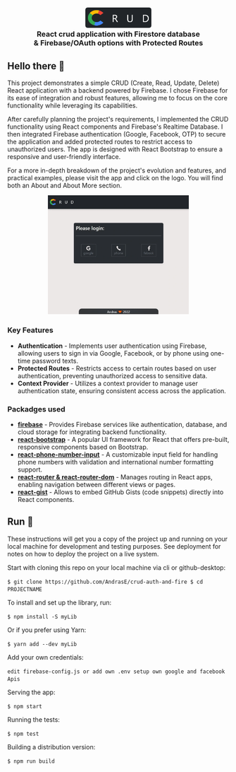 <h3 align="center">
  <a href="https://crud-auth.netlify.app/" target="_blank" rel="noopener noreferrer">
  <img src="https://github.com/AndrasE/raw-readme/blob/main/crud-readme-img.png?raw=true" width="150">
  </a>
  <br>
  React crud application with Firestore database
  <br>
 & Firebase/OAuth options with Protected Routes
</h3>

## Hello there 👋

This project demonstrates a simple CRUD (Create, Read, Update, Delete) React application with a backend powered by Firebase. I chose Firebase for its ease of integration and robust features, allowing me to focus on the core functionality while leveraging its capabilities.

After carefully planning the project's requirements, I implemented the CRUD functionality using React components and Firebase's Realtime Database. I then integrated Firebase authentication (Google, Facebook, OTP) to secure the application and added protected routes to restrict access to unauthorized users. The app is designed with React Bootstrap to ensure a responsive and user-friendly interface.

For a more in-depth breakdown of the project's evolution and features, and practical examples, please visit the app and click on the logo. You will find both an About and About More section.

<div align="center">
<img src="https://github.com/AndrasE/raw-readme/blob/3f12481a9b01c5f8168b43dddb24da6dbcdfdfde/crud.webp" width="320">
</div>

### Key Features

- **Authentication** - Implements user authentication using Firebase, allowing users to sign in via Google, Facebook, or by phone using one-time password texts.
- **Protected Routes** - Restricts access to certain routes based on user authentication, preventing unauthorized access to sensitive data.
- **Context Provider** - Utilizes a context provider to manage user authentication state, ensuring consistent access across the application.

### Packadges used

- **[firebase](https://www.npmjs.com/package/react-firebase)** - Provides Firebase services like authentication, database, and cloud storage for integrating backend functionality.
- **[react-bootstrap](https://react-bootstrap.netlify.app/)** - A popular UI framework for React that offers pre-built, responsive components based on Bootstrap.
- **[react-phone-number-input](https://www.npmjs.com/package/react-phone-number-input)** - A customizable input field for handling phone numbers with validation and international number formatting support.
- **[react-router & react-router-dom](https://reactrouter.com/en/main)** - Manages routing in React apps, enabling navigation between different views or pages.
- **[react-gist](https://www.npmjs.com/package/react-gist)** - Allows to embed GitHub Gists (code snippets) directly into React components.
  
## Run 🚀

These instructions will get you a copy of the project up and running on your local machine for development and testing purposes. See deployment for notes on how to deploy the project on a live system.

Start with cloning this repo on your local machine via cli or github-desktop:

`
$ git clone https://github.com/AndrasE/crud-auth-and-fire
$ cd PROJECTNAME
`

To install and set up the library, run:

`
$ npm install -S myLib
`

Or if you prefer using Yarn:

`
$ yarn add --dev myLib
`

Add your own credentials:

`
edit firebase-config.js or add own .env
setup own google and facebook Apis
`

Serving the app:

`
$ npm start
`

Running the tests:

`
$ npm test
`

Building a distribution version:

`
$ npm run build
`
